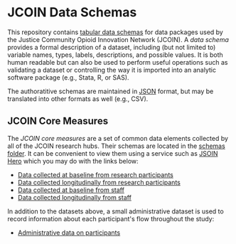 # JCOIN Data Schemas

This repository contains [tabular data schemas](https://datapackage.org/standard/table-schema/) for data packages used by the Justice Community Opioid Innovation Network (JCOIN). A *data schema* provides a formal description of a dataset, including (but not limited to) variable names, types, labels, descriptions, and possible values. It is both human readable but can also be used to perform useful operations such as validating a dataset or controlling the way it is imported into an analytic software package (e.g., Stata, R, or SAS).

The authoratitive schemas are maintained in [JSON](https://en.wikipedia.org/wiki/JSON) format, but may be translated into other formats as well (e.g., CSV).

## JCOIN Core Measures

The *JCOIN core measures* are a set of common data elements collected by all of the JCOIN research hubs. Their schemas are located in the [schemas folder](/schemas/core_measures/). It can be convenient to view them using a service such as [JSOIN Hero](https://github.com/triggerdotdev/jsonhero-web) which you may do with the links below:

- [Data collected at baseline from research participants](https://jsonhero.io/new?url=https://raw.githubusercontent.com/jcoin-maarc/JCOIN-core-measures/refs/heads/main/schemas/table-schema-baseline.json)
- [Data collected longitudinally from research participants](https://jsonhero.io/new?url=https://raw.githubusercontent.com/jcoin-maarc/JCOIN-core-measures/refs/heads/main/schemas/table-schema-longitudinal.json)
- [Data collected at baseline from staff](https://jsonhero.io/new?url=https://raw.githubusercontent.com/jcoin-maarc/JCOIN-core-measures/refs/heads/main/schemas/table-schema-staff-baseline.json)
- [Data collected longitudinally from staff](https://jsonhero.io/new?url=https://raw.githubusercontent.com/jcoin-maarc/JCOIN-core-measures/refs/heads/main/schemas/table-schema-staff-longitudinal.json)

In addition to the datasets above, a small administrative dataset is used to record information about each participant's flow throughout the study:

- [Administrative data on participants](https://jsonhero.io/new?url=https://raw.githubusercontent.com/jcoin-maarc/JCOIN-core-measures/refs/heads/main/schemas/table-schema-admin.json)
